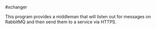 #xchanger

This program provides a middleman that will listen out for messages on RabbitMQ and then send them to a service via HTTPS.
